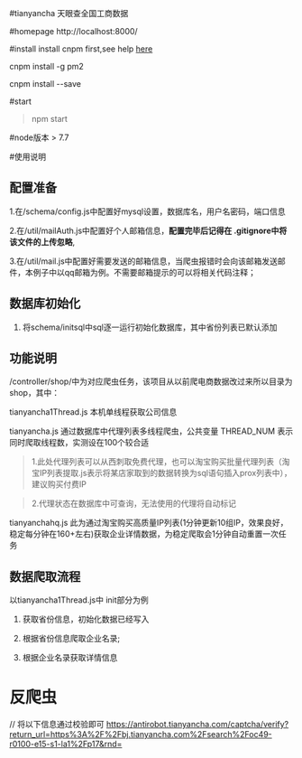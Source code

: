 #tianyancha
天眼查全国工商数据

#homepage
http://localhost:8000/

#install
install cnpm first,see help [here](http://npm.taobao.org/)

cnpm install -g pm2

cnpm install --save

#start
> npm start

#node版本 > 7.7

#使用说明
## 配置准备
1.在/schema/config.js中配置好mysql设置，数据库名，用户名密码，端口信息

2.在/util/mailAuth.js中配置好个人邮箱信息，**配置完毕后记得在 .gitignore中将该文件的上传忽略**,

3.在/util/mail.js中配置好需要发送的邮箱信息，当爬虫报错时会向该邮箱发送邮件，本例子中以qq邮箱为例。不需要邮箱提示的可以将相关代码注释；

## 数据库初始化
1. 将schema/initsql中sql逐一运行初始化数据库，其中省份列表已默认添加

## 功能说明
/controller/shop/中为对应爬虫任务，该项目从以前爬电商数据改过来所以目录为shop，其中：

tianyancha1Thread.js 本机单线程获取公司信息

tianyancha.js 通过数据库中代理列表多线程爬虫，公共变量 THREAD_NUM 表示同时爬取线程数，实测设在100个较合适

> 1.此处代理列表可以从西刺取免费代理，也可以淘宝购买批量代理列表（淘宝IP列表提取.js表示将某店家取到的数据转换为sql语句插入prox列表中），建议购买付费IP

> 2.代理状态在数据库中可查询，无法使用的代理将自动标记

tianyanchahq.js 此为通过淘宝购买高质量IP列表(1分钟更新10组IP，效果良好，稳定每分钟在160+左右)获取企业详情数据，为稳定爬取会1分钟自动重置一次任务

## 数据爬取流程
以tianyancha1Thread.js中 init部分为例

1. 获取省份信息，初始化数据已经写入

2. 根据省份信息爬取企业名录; 

3. 根据企业名录获取详情信息


# 反爬虫
// 将以下信息通过校验即可
https://antirobot.tianyancha.com/captcha/verify?return_url=https%3A%2F%2Fbj.tianyancha.com%2Fsearch%2Foc49-r0100-e15-s1-la1%2Fp17&rnd=